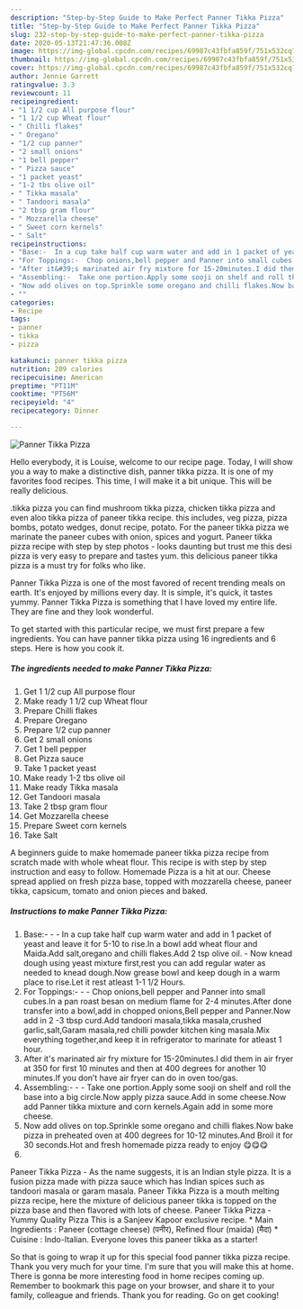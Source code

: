 ```yaml
---
description: "Step-by-Step Guide to Make Perfect Panner Tikka Pizza"
title: "Step-by-Step Guide to Make Perfect Panner Tikka Pizza"
slug: 232-step-by-step-guide-to-make-perfect-panner-tikka-pizza
date: 2020-05-13T21:47:36.008Z
image: https://img-global.cpcdn.com/recipes/69987c43fbfa859f/751x532cq70/panner-tikka-pizza-recipe-main-photo.jpg
thumbnail: https://img-global.cpcdn.com/recipes/69987c43fbfa859f/751x532cq70/panner-tikka-pizza-recipe-main-photo.jpg
cover: https://img-global.cpcdn.com/recipes/69987c43fbfa859f/751x532cq70/panner-tikka-pizza-recipe-main-photo.jpg
author: Jennie Garrett
ratingvalue: 3.3
reviewcount: 11
recipeingredient:
- "1 1/2 cup All purpose flour"
- "1 1/2 cup Wheat flour"
- " Chilli flakes"
- " Oregano"
- "1/2 cup panner"
- "2 small onions"
- "1 bell pepper"
- " Pizza sauce"
- "1 packet yeast"
- "1-2 tbs olive oil"
- " Tikka masala"
- " Tandoori masala"
- "2 tbsp gram flour"
- " Mozzarella cheese"
- " Sweet corn kernels"
- " Salt"
recipeinstructions:
- "Base:-  In a cup take half cup warm water and add in 1 packet of yeast and leave it for 5-10 to rise.In a bowl add wheat flour and Maida.Add salt,oregano and chilli flakes.Add 2 tsp olive oil. Now knead dough using yeast mixture first,rest you can add regular water as needed to knead dough.Now grease bowl and keep dough in a warm place to rise.Let it rest atleast 1-1 1/2 Hours."
- "For Toppings:-  Chop onions,bell pepper and Panner into small cubes.In a pan roast besan on medium flame for 2-4 minutes.After done transfer into a bowl,add in chopped onions,Bell pepper and Panner.Now add in 2 -3 tbsp curd.Add tandoori masala,tikka masala,crushed garlic,salt,Garam masala,red chilli powder kitchen king masala.Mix everything together,and keep it in refrigerator to marinate for atleast 1 hour."
- "After it&#39;s marinated air fry mixture for 15-20minutes.I did them in air fryer at 350 for first 10 minutes and then at 400 degrees for another 10 minutes.If you don’t have air fryer can do in oven too/gas."
- "Assembling:-  Take one portion.Apply some sooji on shelf and roll the base into a big circle.Now apply pizza sauce.Add in some cheese.Now add Panner tikka mixture and corn kernels.Again add in some more cheese."
- "Now add olives on top.Sprinkle some oregano and chilli flakes.Now bake pizza in preheated oven at 400 degrees for 10-12 minutes.And Broil it for 30 seconds.Hot and fresh homemade pizza ready to enjoy 😋😋😋"
- ""
categories:
- Recipe
tags:
- panner
- tikka
- pizza

katakunci: panner tikka pizza 
nutrition: 209 calories
recipecuisine: American
preptime: "PT11M"
cooktime: "PT56M"
recipeyield: "4"
recipecategory: Dinner

---
```



![Panner Tikka Pizza](https://img-global.cpcdn.com/recipes/69987c43fbfa859f/751x532cq70/panner-tikka-pizza-recipe-main-photo.jpg)

Hello everybody, it is Louise, welcome to our recipe page. Today, I will show you a way to make a distinctive dish, panner tikka pizza. It is one of my favorites food recipes. This time, I will make it a bit unique. This will be really delicious.

.tikka pizza you can find mushroom tikka pizza, chicken tikka pizza and even aloo tikka pizza of paneer tikka recipe. this includes, veg pizza, pizza bombs, potato wedges, donut recipe, potato. For the paneer tikka pizza we marinate the paneer cubes with onion, spices and yogurt. Paneer tikka pizza recipe with step by step photos - looks daunting but trust me this desi pizza is very easy to prepare and tastes yum. this delicious paneer tikka pizza is a must try for folks who like.

Panner Tikka Pizza is one of the most favored of recent trending meals on earth. It's enjoyed by millions every day. It is simple, it's quick, it tastes yummy. Panner Tikka Pizza is something that I have loved my entire life. They are fine and they look wonderful.


To get started with this particular recipe, we must first prepare a few ingredients. You can have panner tikka pizza using 16 ingredients and 6 steps. Here is how you cook it.

<!--inarticleads1-->

##### The ingredients needed to make Panner Tikka Pizza:

1. Get 1 1/2 cup All purpose flour
1. Make ready 1 1/2 cup Wheat flour
1. Prepare  Chilli flakes
1. Prepare  Oregano
1. Prepare 1/2 cup panner
1. Get 2 small onions
1. Get 1 bell pepper
1. Get  Pizza sauce
1. Take 1 packet yeast
1. Make ready 1-2 tbs olive oil
1. Make ready  Tikka masala
1. Get  Tandoori masala
1. Take 2 tbsp gram flour
1. Get  Mozzarella cheese
1. Prepare  Sweet corn kernels
1. Take  Salt


A beginners guide to make homemade paneer tikka pizza recipe from scratch made with whole wheat flour. This recipe is with step by step instruction and easy to follow. Homemade Pizza is a hit at our. Cheese spread applied on fresh pizza base, topped with mozzarella cheese, paneer tikka, capsicum, tomato and onion pieces and baked. 

<!--inarticleads2-->

##### Instructions to make Panner Tikka Pizza:

1. Base:- -  - In a cup take half cup warm water and add in 1 packet of yeast and leave it for 5-10 to rise.In a bowl add wheat flour and Maida.Add salt,oregano and chilli flakes.Add 2 tsp olive oil. - Now knead dough using yeast mixture first,rest you can add regular water as needed to knead dough.Now grease bowl and keep dough in a warm place to rise.Let it rest atleast 1-1 1/2 Hours.
1. For Toppings:- -  - Chop onions,bell pepper and Panner into small cubes.In a pan roast besan on medium flame for 2-4 minutes.After done transfer into a bowl,add in chopped onions,Bell pepper and Panner.Now add in 2 -3 tbsp curd.Add tandoori masala,tikka masala,crushed garlic,salt,Garam masala,red chilli powder kitchen king masala.Mix everything together,and keep it in refrigerator to marinate for atleast 1 hour.
1. After it&#39;s marinated air fry mixture for 15-20minutes.I did them in air fryer at 350 for first 10 minutes and then at 400 degrees for another 10 minutes.If you don’t have air fryer can do in oven too/gas.
1. Assembling:- -  - Take one portion.Apply some sooji on shelf and roll the base into a big circle.Now apply pizza sauce.Add in some cheese.Now add Panner tikka mixture and corn kernels.Again add in some more cheese.
1. Now add olives on top.Sprinkle some oregano and chilli flakes.Now bake pizza in preheated oven at 400 degrees for 10-12 minutes.And Broil it for 30 seconds.Hot and fresh homemade pizza ready to enjoy 😋😋😋
1. 


Paneer Tikka Pizza - As the name suggests, it is an Indian style pizza. It is a fusion pizza made with pizza sauce which has Indian spices such as tandoori masala or garam masala. Paneer Tikka Pizza is a mouth melting pizza recipe, here the mixture of delicious paneer tikka is topped on the pizza base and then flavored with lots of cheese. Paneer Tikka Pizza - Yummy Quality Pizza This is a Sanjeev Kapoor exclusive recipe. * Main Ingredients : Paneer (cottage cheese) (पनीर), Refined flour (maida) (मैदा) * Cuisine : Indo-Italian. Everyone loves this paneer tikka as a starter! 

So that is going to wrap it up for this special food panner tikka pizza recipe. Thank you very much for your time. I'm sure that you will make this at home. There is gonna be more interesting food in home recipes coming up. Remember to bookmark this page on your browser, and share it to your family, colleague and friends. Thank you for reading. Go on get cooking!
